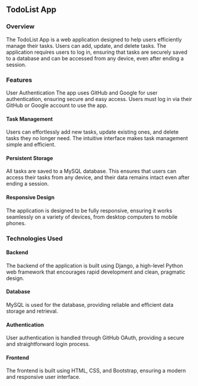 
## TodoList App
### Overview
The TodoList App is a web application designed to help users efficiently manage their tasks. Users can add, update, and delete tasks. The application requires users to log in, ensuring that tasks are securely saved to a database and can be accessed from any device, even after ending a session.

### Features
User Authentication
The app uses GitHub and Google for user authentication, ensuring secure and easy access. Users must log in via their GitHub or Google account to use the app.

#### Task Management
Users can effortlessly add new tasks, update existing ones, and delete tasks they no longer need. The intuitive interface makes task management simple and efficient.

#### Persistent Storage
All tasks are saved to a MySQL database. This ensures that users can access their tasks from any device, and their data remains intact even after ending a session.

#### Responsive Design
The application is designed to be fully responsive, ensuring it works seamlessly on a variety of devices, from desktop computers to mobile phones.

### Technologies Used
#### Backend
The backend of the application is built using Django, a high-level Python web framework that encourages rapid development and clean, pragmatic design.

#### Database
MySQL is used for the database, providing reliable and efficient data storage and retrieval.

#### Authentication
User authentication is handled through GitHub OAuth, providing a secure and straightforward login process.

#### Frontend
The frontend is built using HTML, CSS, and Bootstrap, ensuring a modern and responsive user interface.
